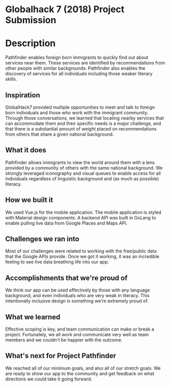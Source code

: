 # Globalhack 7 (2018) Project Submission

# Description
Pathfinder enables foreign born immigrants to quickly find out about services near them. These services are identified by recommendations from other people with similar backgrounds. Pathfinder also enables the discovery of services for all individuals including those weaker literary skills.

## Inspiration
GlobalHack7 provided multiple opportunities to meet and talk to foreign born individuals and those who work with the immigrant community. Through those conversations, we learned that locating nearby services that can accommodate them and their specific needs is a major challenge, and that there is a substantial amount of weight placed on recommendations from others that share a given national background. 

## What it does
Pathfinder allows immigrants to view the world around them with a lens provided by a community of others with the same national background. We strongly leveraged iconography and visual queues to enable access for all individuals regardless of linguistic background and (as much as possible) literacy.

## How we built it
We used Vue.js for the mobile application. The mobile application is styled with Material design components. A backend API was built in GoLang to enable pulling live data from Google Places and Maps API.

## Challenges we ran into
Most of our challenges were related to working with the free/public data that the Google APIs provide. Once we got it working, it was an incredible feeling to see live data breathing life into our app.

## Accomplishments that we're proud of
We think our app can be used effectively by those with any language background, and even individuals who are very weak in literacy. This intentionally inclusive design is something we're extremely proud of. 

## What we learned
Effective scoping is key, and team communication can make or break a project. Fortunately, we all work and communicate very well as team members and we couldn't be happier with the outcome.

## What's next for Project Pathfinder
We reached all of our minimum goals, and also all of our stretch goals. We are ready to show our app to the community and get feedback on what directions we could take it going forward. 
